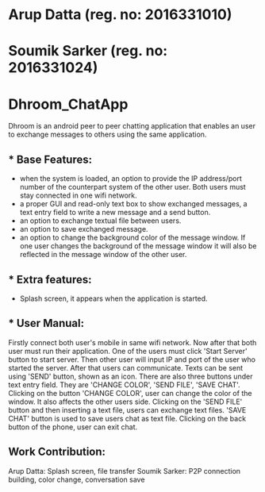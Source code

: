 # Arup Datta (reg. no: 2016331010)
# Soumik Sarker (reg. no: 2016331024)
# Dhroom_ChatApp
Dhroom is an android peer to peer chatting application that enables an user to exchange messages to others using the same application.
## * Base Features:
- when the system is loaded, an option to provide the IP address/port number of the counterpart system of the other user. Both users must stay connected in one wifi network. 
- a proper GUI and read-only text box to show exchanged messages, a text entry field to write      a new message and a send button.
- an option to exchange textual file between users.
- an option to save exchanged message.
- an option to change the background color of the message window. If one user changes the background of the message window it will also be reflected in the message window of the other user.

## * Extra features: 
- Splash screen, it appears when the application is started.
## * User Manual:
Firstly connect both user's mobile in same wifi network. 
Now after that both user must run their application.
One of the users must click 'Start Server' button to start server.
Then other user will input IP and port of the user who started the server.
After that users can communicate.
Texts can be sent using 'SEND' button, shown as an icon.
There are also three buttons under text entry field. They are 'CHANGE COLOR', 'SEND FILE', 'SAVE CHAT'.
Clicking on the button 'CHANGE COLOR', user can change the color of the window. It also affects the other users side.
Clicking on the 'SEND FILE' button and then inserting a text file, users can exchange text files.
'SAVE CHAT' button is used to save users chat as text file.
Clicking on the back button of the phone, user can exit chat.

## Work Contribution:
Arup Datta: Splash screen, file transfer
Soumik Sarker: P2P connection building, color change, conversation save
